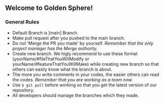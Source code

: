 ## Welcome to Golden Sphere!

### General Rules
- Default Branch is [main] Branch.
- Make pull request after you pushed to the main branch.
- Do not 'Merge the PR you made' by yourself. *Remember that the only project manager has the Merge authority.*
- Create new branch. We higly recommend to use these format (yourName/#fileThatYouWillModify or yourName/#featureThatYouWillMake) while creating new branch so that others can easily know what the branch is about.
- The more you write comments in your codes, the easier others can read the codes. *Remember that you are working as a team now.*
- Use `$ git pull` before working so that you get the latest version of our repository.
- All developers should manage the branches which they made.
